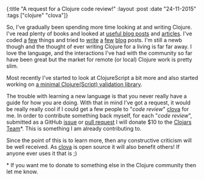 {:title  "A request for a Clojure code review!"
 :layout :post
 :date   "24-11-2015"
 :tags   ["clojure" "clova"]}

So, I've gradually been spending more time looking at and writing Clojure. I've read plenty of books and looked at [useful blog posts](http://adambard.com/blog/five-mistakes-clojure-newbies-make/) and [articles](https://aphyr.com/tags/Clojure-from-the-ground-up). I've coded [a](https://github.com/markwoodhall/clj-tdo) [few](https://github.com/markwoodhall/clj-ravendb) things and tried to [write](http://markwoodhall.com/2015/03/04/event-sourcing-in-clojure/) [a](http://markwoodhall.com/2014/11/19/creating-clj-tdo-a-command-line-todo-list-part-three/) [few](http://markwoodhall.com/2014/06/23/destructuring-in-clojure/) [blog](http://markwoodhall.com/2014/06/22/using-ravendb-in-clojure-3/) posts. I'm still a newb though and the thought of ever writing Clojure for a living is far far away. I love the language, and the interactions I've had with the community so far have been great but the market for remote (or local) Clojure work is pretty slim.

Most recently I've started to look at ClojureScript a bit more and also started working on [a minimal Clojure(Script) validation library](https://github.com/markwoodhall/clova).

The trouble with learning a new language is that you never really have a guide for how you are doing. With that in mind I've got a request, it would be really really cool if I could get a few people to "*code review*" [clova](https://github.com/markwoodhall/clova) for me. In order to contribute something back myself, for each "*code review*", submitted as a GitHub [issue](https://github.com/markwoodhall/clova/issues) or [pull request](https://github.com/markwoodhall/clova/pulls) I will donate $10 to the [Clojars Team](https://salt.bountysource.com/teams/clojars)*. This is something I am already contributing to.

Since the point of this is to learn more, then any constructive criticism will be well received. As [clova](https://github.com/markwoodhall/clova) is open source it will also benefit others! If anyone ever uses it that is ;)

\* If you want me to donate to something else in the Clojure community then let me know.
